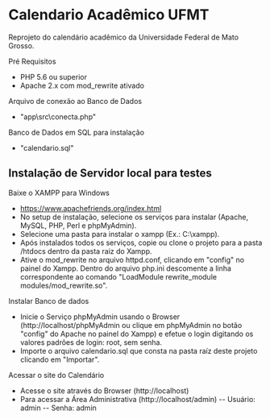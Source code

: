 # Calendario Acadêmico UFMT

Reprojeto do calendário acadêmico da Universidade Federal de Mato Grosso.

Pré Requisitos
- PHP 5.6 ou superior
- Apache 2.x com mod_rewrite ativado

Arquivo de conexão ao Banco de Dados
- "app\src\conecta.php"

Banco de Dados em SQL para instalação
- "calendario.sql"

## Instalação de Servidor local para testes

Baixe o XAMPP para Windows
- https://www.apachefriends.org/index.html
- No setup de instalação, selecione os serviços para instalar (Apache, MySQL, PHP, Perl e phpMyAdmin).
- Selecione uma pasta para instalar o xampp (Ex.: C:\xampp).
- Após instalados todos os serviços, copie ou clone o projeto para a pasta /htdocs dentro da pasta raiz do Xampp.
- Ative o mod_rewrite no arquivo httpd.conf, clicando em "config" no painel do Xampp. Dentro do arquivo php.ini descomente a linha correspondente ao comando "LoadModule rewrite_module modules/mod_rewrite.so".

Instalar Banco de dados
- Inicie o Serviço phpMyAdmin usando o Browser (http://localhost/phpMyAdmin ou clique em phpMyAdmin no botão "config" do Apache no painel do Xampp) e efetue o login digitando os valores padrões de login: root, sem senha.
- Importe o arquivo calendario.sql que consta na pasta raíz deste projeto clicando em "Importar".

Acessar o site do Calendário
- Acesse o site através do Browser (http://localhost)
- Para acessar a Área Administrativa (http://localhost/admin)
-- Usuário: admin
-- Senha: admin
